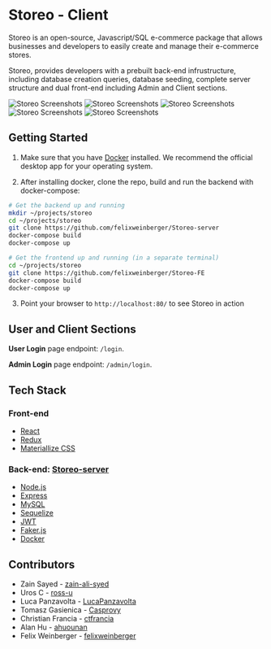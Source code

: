 # Storeo - Client
Storeo is an open-source, Javascript/SQL e-commerce package that allows businesses and developers to easily create and manage their e-commerce stores.

Storeo, provides developers with a prebuilt back-end infrustructure, including database creation queries, database seeding, complete server structure and dual front-end including Admin and Client sections. 

![Storeo Screenshots](/images/homepage.png)
![Storeo Screenshots](/images/headphones.png)
![Storeo Screenshots](/images/basket.png)
![Storeo Screenshots](/images/admin_section1.png)
![Storeo Screenshots](/images/admin_section3.png)

## Getting Started

1. Make sure that you have [Docker](https://www.docker.com/) installed. We recommend the official desktop app for your operating system.

2. After installing docker, clone the repo, build and run the backend with docker-compose:

```sh
# Get the backend up and running
mkdir ~/projects/storeo
cd ~/projects/storeo
git clone https://github.com/felixweinberger/Storeo-server
docker-compose build
docker-compose up

# Get the frontend up and running (in a separate terminal)
cd ~/projects/storeo
git clone https://github.com/felixweinberger/Storeo-FE
docker-compose build
docker-compose up
```

3. Point your browser to `http://localhost:80/` to see Storeo in action

## User and Client Sections

**User Login** page endpoint: `/login`.

**Admin Login** page endpoint: `/admin/login`.

## Tech Stack

### Front-end
* [React](https://facebook.github.io/react-native/)
* [Redux](https://redux.js.org/)
* [Materiallize CSS](https://expo.io/)

### Back-end: [Storeo-server](https://github.com/ctfrancia/Storeo-server)
* [Node.js](https://nodejs.org/en/)
* [Express](https://expressjs.com/)
* [MySQL](https://www.mysql.com/)
* [Sequelize](http://docs.sequelizejs.com/)
* [JWT](https://jwt.io/) 
* [Faker.js](https://github.com/Marak/faker.js)
* [Docker](https://www.docker.com/)

## Contributors
* Zain Sayed - [zain-ali-syed](https://github.com/zain-ali-syed)
* Uros C - [ross-u](https://github.com/ross-u)
* Luca Panzavolta - [LucaPanzavolta](https://github.com/LucaPanzavolta)
* Tomasz Gasienica - [Casprovy](https://github.com/Casprovy)
* Christian Francia - [ctfrancia](https://github.com/ctfrancia)
* Alan Hu - [ahuounan](https://github.com/ahuounan)
* Felix Weinberger - [felixweinberger](https://github.com/felixweinberger)
